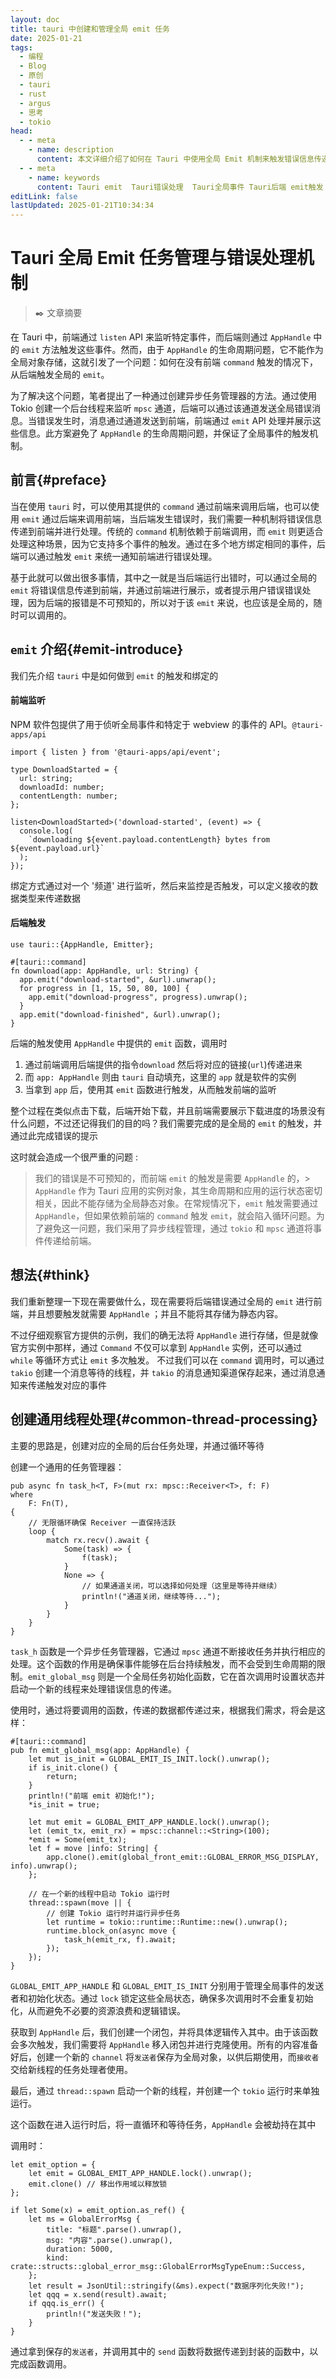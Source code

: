 ```yaml
---
layout: doc
title: tauri 中创建和管理全局 emit 任务
date: 2025-01-21
tags:
  - 编程
  - Blog
  - 原创
  - tauri
  - rust
  - argus
  - 思考
  - tokio
head:
  - - meta
    - name: description
      content: 本文详细介绍了如何在 Tauri 中使用全局 Emit 机制来触发错误信息传递，解决后端错误处理问题。通过创建后台异步任务和管理全局事件，实现在没有前端 command 触发的情况下，后端能够主动触发前端事件的解决方案。
  - - meta
    - name: keywords
      content: Tauri emit  Tauri错误处理  Tauri全局事件 Tauri后端 emit触发  Tauri command 与 emit  Tauri异步任务管理  Tauri后端错误传递  Tauri frontend emit  Tauri异步错误处理
editLink: false
lastUpdated: 2025-01-21T10:34:34
---
```

# Tauri 全局 Emit 任务管理与错误处理机制


> :black_nib: 文章摘要

<!-- DESC SEP -->
在 Tauri 中，前端通过 `listen` API 来监听特定事件，而后端则通过 `AppHandle` 中的 `emit` 方法触发这些事件。然而，由于 `AppHandle` 的生命周期问题，它不能作为全局对象存储，这就引发了一个问题：如何在没有前端 `command` 触发的情况下，从后端触发全局的 `emit`。

为了解决这个问题，笔者提出了一种通过创建异步任务管理器的方法。通过使用 Tokio 创建一个后台线程来监听 `mpsc` 通道，后端可以通过该通道发送全局错误消息。当错误发生时，消息通过通道发送到前端，前端通过 `emit` API 处理并展示这些信息。此方案避免了 `AppHandle` 的生命周期问题，并保证了全局事件的触发机制。
<!-- DESC SEP -->
## 前言{#preface}
当在使用 `tauri` 时，可以使用其提供的 `command` 通过前端来调用后端，也可以使用 `emit` 通过后端来调用前端，当后端发生错误时，我们需要一种机制将错误信息传递到前端并进行处理。传统的 `command` 机制依赖于前端调用，而 `emit` 则更适合处理这种场景，因为它支持多个事件的触发。通过在多个地方绑定相同的事件，后端可以通过触发 `emit` 来统一通知前端进行错误处理。

基于此就可以做出很多事情，其中之一就是当后端运行出错时，可以通过全局的 `emit` 将错误信息传递到前端，并通过前端进行展示，或者提示用户错误错误处理，因为后端的报错是不可预知的，所以对于该 `emit` 来说，也应该是全局的，随时可以调用的。

## `emit` 介绍{#emit-introduce}
我们先介绍 `tauri` 中是如何做到 `emit` 的触发和绑定的

#### 前端监听
NPM 软件包提供了用于侦听全局事件和特定于 webview 的事件的 API。`@tauri-apps/api`

```js{9}
import { listen } from '@tauri-apps/api/event';

type DownloadStarted = {
  url: string;
  downloadId: number;
  contentLength: number;
};

listen<DownloadStarted>('download-started', (event) => {
  console.log(
    `downloading ${event.payload.contentLength} bytes from ${event.payload.url}`
  );
});
```

绑定方式通过对一个 '频道' 进行监听，然后来监控是否触发，可以定义接收的数据类型来传递数据

#### 后端触发
```rust{4}
use tauri::{AppHandle, Emitter};

#[tauri::command]
fn download(app: AppHandle, url: String) {
  app.emit("download-started", &url).unwrap();
  for progress in [1, 15, 50, 80, 100] {
    app.emit("download-progress", progress).unwrap();
  }
  app.emit("download-finished", &url).unwrap();
}
```

后端的触发使用 `AppHandle` 中提供的 `emit` 函数，调用时
1. 通过前端调用后端提供的指令`download` 然后将对应的链接(`url`)传递进来
2. 而 `app: AppHandle` 则由 `tauri` 自动填充，这里的 `app` 就是软件的实例
3. 当拿到 `app` 后，使用其 `emit` 函数进行触发，从而触发前端的监听

整个过程在类似点击下载，后端开始下载，并且前端需要展示下载进度的场景没有什么问题，不过还记得我们的目的吗？我们需要完成的是全局的 `emit` 的触发，并通过此完成错误的提示

这时就会造成一个很严重的问题 :

> 我们的错误是不可预知的，而前端 `emit` 的触发是需要 `AppHandle` 的，> `AppHandle` 作为 Tauri 应用的实例对象，其生命周期和应用的运行状态密切相关，因此不能存储为全局静态对象。在常规情况下，`emit` 触发需要通过 `AppHandle`，但如果依赖前端的 `command` 触发 `emit`，就会陷入循环问题。为了避免这一问题，我们采用了异步线程管理，通过 `tokio` 和 `mpsc` 通道将事件传递给前端。

## 想法{#think}
我们重新整理一下现在需要做什么，现在需要将后端错误通过全局的 `emit` 进行前端，并且想要触发就需要 `AppHandle` ；并且不能将其存储为静态内容。

不过仔细观察官方提供的示例，我们的确无法将 `AppHandle` 进行存储，但是就像官方实例中那样，通过 `Command` 不仅可以拿到 `AppHandle` 实例，还可以通过 `while` 等循环方式让 `emit` 多次触发。
不过我们可以在 `command` 调用时，可以通过 `takio` 创建一个消息等待的线程，并 `takio` 的消息通知渠道保存起来，通过消息通知来传递触发对应的事件

## 创建通用线程处理{#common-thread-processing}
主要的思路是，创建对应的全局的后台任务处理，并通过循环等待

创建一个通用的任务管理器：
``` rust:line-numbers
pub async fn task_h<T, F>(mut rx: mpsc::Receiver<T>, f: F)  
where  
    F: Fn(T),  
{  
    // 无限循环确保 Receiver 一直保持活跃  
    loop {  
        match rx.recv().await {  
            Some(task) => {  
                f(task);  
            }  
            None => {  
                // 如果通道关闭，可以选择如何处理（这里是等待并继续）  
                println!("通道关闭，继续等待...");  
            }  
        }  
    }  
}
```

`task_h` 函数是一个异步任务管理器，它通过 `mpsc` 通道不断接收任务并执行相应的处理。这个函数的作用是确保事件能够在后台持续触发，而不会受到生命周期的限制。`emit_global_msg` 则是一个全局任务初始化函数，它在首次调用时设置状态并启动一个新的线程来处理错误信息的传递。

使用时，通过将要调用的函数，传递的数据都传递过来，根据我们需求，将会是这样：

```rust{22}
#[tauri::command]  
pub fn emit_global_msg(app: AppHandle) {  
    let mut is_init = GLOBAL_EMIT_IS_INIT.lock().unwrap();  
    if is_init.clone() {  
        return;  
    }  
    println!("前端 emit 初始化!");  
    *is_init = true;  
  
    let mut emit = GLOBAL_EMIT_APP_HANDLE.lock().unwrap();  
    let (emit_tx, emit_rx) = mpsc::channel::<String>(100);  
    *emit = Some(emit_tx);  
    let f = move |info: String| {  
        app.clone().emit(global_front_emit::GLOBAL_ERROR_MSG_DISPLAY, info).unwrap();  
    };  
  
    // 在一个新的线程中启动 Tokio 运行时  
    thread::spawn(move || {  
        // 创建 Tokio 运行时并运行异步任务  
        let runtime = tokio::runtime::Runtime::new().unwrap();  
        runtime.block_on(async move {  
            task_h(emit_rx, f).await;  
        });  
    });  
}
```

`GLOBAL_EMIT_APP_HANDLE` 和 `GLOBAL_EMIT_IS_INIT` 分别用于管理全局事件的发送者和初始化状态。通过 `lock` 锁定这些全局状态，确保多次调用时不会重复初始化，从而避免不必要的资源浪费和逻辑错误。

获取到 `AppHandle` 后，我们创建一个闭包，并将具体逻辑传入其中。由于该函数会多次触发，我们需要将 `AppHandle` 移入闭包并进行克隆使用。所有的内容准备好后，创建一个新的 `channel` 将`发送者`保存为全局对象，以供后期使用，而`接收者`交给新线程的任务处理者使用。

最后，通过 `thread::spawn` 启动一个新的线程，并创建一个 `tokio` 运行时来单独运行。

这个函数在进入运行时后，将一直循环和等待任务，`AppHandle` 会被劫持在其中

调用时：
```rust{14}
let emit_option = {  
    let emit = GLOBAL_EMIT_APP_HANDLE.lock().unwrap();  
    emit.clone() // 移出作用域以释放锁  
};  
  
if let Some(x) = emit_option.as_ref() {  
    let ms = GlobalErrorMsg {  
        title: "标题".parse().unwrap(),  
        msg: "内容".parse().unwrap(),  
        duration: 5000,  
        kind: crate::structs::global_error_msg::GlobalErrorMsgTypeEnum::Success,  
    };  
    let result = JsonUtil::stringify(&ms).expect("数据序列化失败!");  
    let qqq = x.send(result).await;  
    if qqq.is_err() {  
        println!("发送失败！");  
    }  
}
```

通过拿到保存的`发送者`，并调用其中的 `send` 函数将数据传递到封装的函数中，以完成函数调用。
